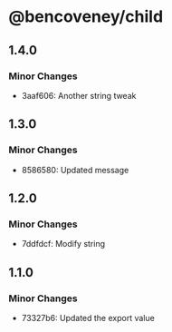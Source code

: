 # @bencoveney/child

## 1.4.0

### Minor Changes

- 3aaf606: Another string tweak

## 1.3.0

### Minor Changes

- 8586580: Updated message

## 1.2.0

### Minor Changes

- 7ddfdcf: Modify string

## 1.1.0

### Minor Changes

- 73327b6: Updated the export value
